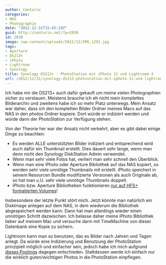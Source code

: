 ```yaml
---
author: Centurio
categories:
- NAS
- Photographie
date: "2012-12-31T15:45:19Z"
guid: http://centurio.net/?p=2030
id: 2030
image: /wp-content/uploads/2012/12/IMG_1291.jpg
tags:
- Aperture
- DS213+
- iPhoto
- Lightroom
- Synology
title: Synology DS213+ - PhotoStation mit iPhoto 11 und Lightroom 4
url: /2012/12/31/synology-ds213-photostation-mit-iphoto-11-und-lightroom-4/
---
```

Ich habe mir die DS213+ auch dafür gekauft um meine vielen Photographien sicher zu verstauen. Meistens brauche ich eh nicht mein komplettes Bilderarchiv und zweitens habe ich so mehr Platz unterwegs. Mein Ansatz war daher, dass ich den kompletten Bilder Ordner meines Macs auf das NAS in den photos Ordner kopiere. Dort würde er indiziert werden und würde dann der PhotoStation zur Verfügung stehen.

Von der Theorie her war der Ansatz nicht verkehrt, aber es gibt dabei einige Dinge zu beachten:

  * <span style="line-height: 13px;" data-mce-mark="1">Es werden ALLE unterstützten Bilder indiziert und entsprechend wird auch dafür ein Thumbnail erstellt. Dies dauert sehr lange, wenn man denn nicht den Synology DiskStation Admin verwendet. </span>
  * <span style="line-height: 13px;" data-mce-mark="1">Wenn man sehr viele Fotos hat, verliert man sehr schnell den Überblick.</span>
  * <span style="line-height: 13px;" data-mce-mark="1">Wenn man eine iPhoto oder Aperture Bibliothek auf das NAS kopiert, so werden sehr viele unnötige Thumbnails mit erstellt. iPhoto speichert in seinem Resourcen Bundle modifizierte Versionen als auch Originale ab, so hat man u.U. sehr viele unnötige Thumbnails doppelt.</span>
  * <span style="line-height: 13px;" data-mce-mark="1">iPhoto bzw. Aperture Bibliotheken funktionieren <a href="https://discussions.apple.com/thread/2397680?start=0&tstart=0">nur auf HFS+ formatierten Volumes</a>!</span>

Insbesondere der letzte Punkt stört mich. Jetzt könnte man natürlich ein DiskImage anlegen auf dem NAS, in dem wiederum die Bibliothek abgespeichert werden kann. Dann hat man allerdings wieder einen unnötigen Schritt dazwischen. Ich belasse daher meine iPhoto Bibliothek lieber auf meinem Mac und versuche dann mit TimeMachine von dieser Datenbank eine Kopie zu sichern.

Lightroom kann man so benutzen, das es Bilder nach Jahren und Tagen anlegt. Da würde eine Indizierung und Benutzung der PhotoStation prinzipiell möglich und einfacher sein, jedoch habe ich mich aufgrund [dieses Postings](http://www.synology-forum.de/showthread.html?34565-iPhoto-11.-Externer-Zugriff&p=284241&viewfull=1#post284241) dagegen entschieden. Stattdessen werde ich einfach nur die wirklich guten/wichtigen Photos in die PhotoStation einpflegen.